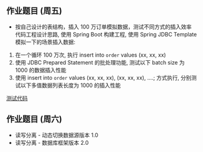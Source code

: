 ## 作业题目 (周五)
* 按自己设计的表结构，插入 100 万订单模拟数据，测试不同方式的插入效率
代码工程设计思路, 使用 Spring Boot 构建工程, 使用 Spring JDBC Template 模拟一下的场景插入数据:
1. 在一个循环 100 万次, 执行 insert into `order` values (xx, xx, xx)
2. 使用 JDBC Prepared Statement 的批处理功能, 测试以下 batch size 为 1000 的数据插入性能
3. 使用 insert into `order` values (xx, xx, xx), (xx, xx, xx), ....; 方式执行, 分别测试以下多值数据列表长度为 1000 的插入性能

[测试代码](./week07_thrus_assignment_02/src/test/java/io/x12fd16b/week7/thrus/assignment02/dao/OrderDAOTest.java)

## 作业题目 (周六)
* 读写分离 - 动态切换数据源版本 1.0
* 读写分离 - 数据库框架版本 2.0